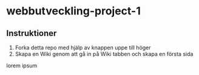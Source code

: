 # webbutveckling-project-1

## Instruktioner

1. Forka detta repo med hjälp av knappen uppe till höger
2. Skapa en Wiki genom att gå in på Wiki tabben och skapa en första sida


lorem ipsum